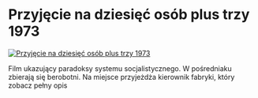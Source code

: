 Przyjęcie na dziesięć osób plus trzy 1973 
=============
[![Przyjęcie na dziesięć osób plus trzy 1973 ](http://vidos.pl/images/player.gif)](http://vidos.pl/przyjecie-na-dziesiec-osob-plus-trzy-1973)

 Film ukazujący paradoksy systemu socjalistycznego. W pośredniaku zbierają się berobotni. Na miejsce przyjeżdża kierownik fabryki, który zobacz pełny opis
